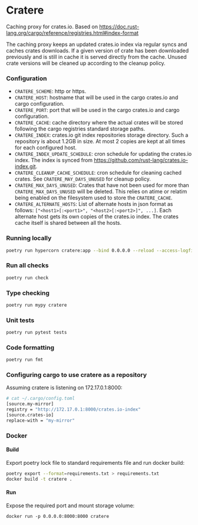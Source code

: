 # Cratere

Caching proxy for crates.io.
Based on https://doc.rust-lang.org/cargo/reference/registries.html#index-format

The caching proxy keeps an updated crates.io index via regular syncs and caches crates downloads.
If a given version of crate has been downloaded previously and is still in cache it is served directly from the cache. Unused crate versions will be cleaned up according to the cleanup policy.

### Configuration

- `CRATERE_SCHEME`: http or https.
- `CRATERE_HOST`: hostname that will be used in the cargo crates.io and cargo configuration.
- `CRATERE_PORT`: port that will be used in the cargo crates.io and cargo configuration.
- `CRATERE_CACHE`: cache directory where the actual crates will be stored following the cargo registries standard storage paths.
- `CRATERE_INDEX`: crates.io git index repositories storage directory. Such a repository is about 1.2GB in size. At most 2 copies are kept at all times for each configured host.
- `CRATERE_INDEX_UPDATE_SCHEDULE`: cron schedule for updating the crates.io index. The index is synced from https://github.com/rust-lang/crates.io-index.git.
- `CRATERE_CLEANUP_CACHE_SCHEDULE`: cron schedule for cleaning cached crates. See `CRATERE_MAY_DAYS_UNUSED` for cleanup policy.
- `CRATERE_MAX_DAYS_UNUSED`: Crates that have not been used for more than `CRATERE_MAX_DAYS_UNUSED` will be deleted. This relies on atime or relatim being enabled on the filesystem used to store the `CRATERE_CACHE`.
- `CRATERE_ALTERNATE_HOSTS`: List of alternate hosts in json format as follows: `["<host1>[:<port1>", "<host2>[:<port2>]", ...]`. Each alternate host gets its own copies of the crates.io index. The crates cache itself is shared between all the hosts.


### Running locally

```bash
poetry run hypercorn cratere:app --bind 0.0.0.0 --reload --access-logfile -
```

### Run all checks

```bash
poetry run check
```

### Type checking

```bash
poetry run mypy cratere
```

### Unit tests

```bash
poetry run pytest tests
```

### Code formatting

```bash
poetry run fmt
```


### Configuring cargo to use cratere as a repository

Assuming cratere is listening on 172.17.0.1:8000:

```bash
# cat ~/.cargo/config.toml
[source.my-mirror]
registry = "http://172.17.0.1:8000/crates.io-index"
[source.crates-io]
replace-with = "my-mirror"
```

### Docker

#### Build

Export poetry lock file to standard requirements file and run docker build:
```bash
poetry export --format=requirements.txt > requirements.txt
docker build -t cratere .
```

#### Run
Expose the required port and mount storage volume:
```
docker run -p 0.0.0.0:8000:8000 cratere
```
